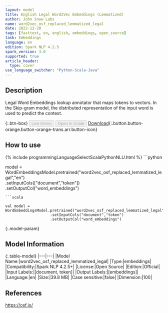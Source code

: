 ```yaml
---
layout: model
title: English Legal Word2Vec Embeddings (Lemmatized)
author: John Snow Labs
name: word2vec_osf_replaced_lemmatized_legal
date: 2022-12-20
tags: [fasttext, en, english, embeddings, open_source]
task: Embeddings
language: en
edition: Spark NLP 4.2.5
spark_version: 3.0
supported: true
article_header:
  type: cover
use_language_switcher: "Python-Scala-Java"
---
```


## Description

Legal Word Embeddings lookup annotator that maps tokens to vectors. In the Skip-gram model, the distributed representation of the input word is used to predict the context.

{:.btn-box}
<button class="button button-orange" disabled>Live Demo</button>
<button class="button button-orange" disabled>Open in Colab</button>
[Download](https://s3.amazonaws.com/auxdata.johnsnowlabs.com/public/models/word2vec_osf_replaced_lemmatized_legal_en_4.2.5_3.0_1671533424474.zip){:.button.button-orange.button-orange-trans.arr.button-icon}

## How to use



<div class="tabs-box" markdown="1">
{% include programmingLanguageSelectScalaPythonNLU.html %}
```python
 
model = WordEmbeddingsModel.pretrained("word2vec_osf_replaced_lemmatized_legal","en")\
	            .setInputCols(["document","token"])\
	            .setOutputCol("word_embeddings")

```
```scala

val model = WordEmbeddingsModel.pretrained("word2vec_osf_replaced_lemmatized_legal","en")
	                .setInputCols("document","token")
	                .setOutputCol("word_embeddings")

```
</div>

{:.model-param}
## Model Information

{:.table-model}
|---|---|
|Model Name:|word2vec_osf_replaced_lemmatized_legal|
|Type:|embeddings|
|Compatibility:|Spark NLP 4.2.5+|
|License:|Open Source|
|Edition:|Official|
|Input Labels:|[document, token]|
|Output Labels:|[embeddings]|
|Language:|en|
|Size:|39.8 MB|
|Case sensitive:|false|
|Dimension:|100|

## References

https://osf.io/
